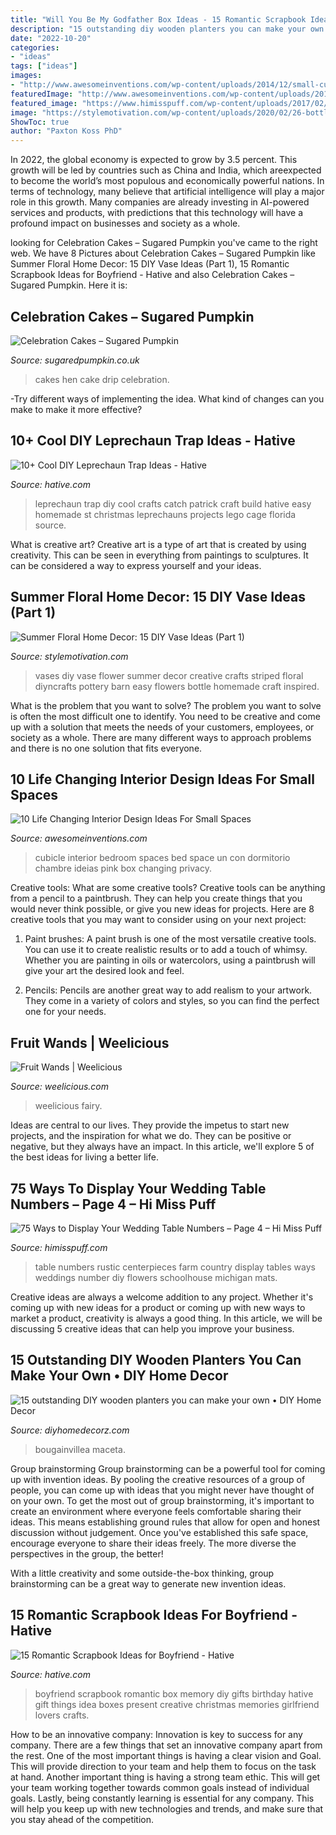 ```yaml
---
title: "Will You Be My Godfather Box Ideas - 15 Romantic Scrapbook Ideas For Boyfriend"
description: "15 outstanding diy wooden planters you can make your own • diy home decor"
date: "2022-10-20"
categories:
- "ideas"
tags: ["ideas"]
images:
- "http://www.awesomeinventions.com/wp-content/uploads/2014/12/small-cubicle-room.jpg"
featuredImage: "http://www.awesomeinventions.com/wp-content/uploads/2014/12/small-cubicle-room.jpg"
featured_image: "https://www.himisspuff.com/wp-content/uploads/2017/02/Rustic-Wedding-Table-Numbers.jpg"
image: "https://stylemotivation.com/wp-content/uploads/2020/02/26-bottle.jpg"
ShowToc: true
author: "Paxton Koss PhD"
---
```



In 2022, the global economy is expected to grow by 3.5 percent. This growth will be led by countries such as China and India, which areexpected to become the world’s most populous and economically powerful nations. In terms of technology, many believe that artificial intelligence will play a major role in this growth. Many companies are already investing in AI-powered services and products, with predictions that this technology will have a profound impact on businesses and society as a whole.

	

		
looking for Celebration Cakes – Sugared Pumpkin you've came to the right web. We have 8 Pictures about Celebration Cakes – Sugared Pumpkin like Summer Floral Home Decor: 15 DIY Vase Ideas (Part 1), 15 Romantic Scrapbook Ideas for Boyfriend - Hative and also Celebration Cakes – Sugared Pumpkin. Here it is:
		
    
## Celebration Cakes – Sugared Pumpkin

<img loading=lazy src="http://www.sugaredpumpkin.co.uk/wp-content/uploads/2017/03/Hen-do-drip-cake.jpg" onerror="this.onerror=null;this.src='https://tse2.mm.bing.net/th?id=OIP.60XugVAeEbY21ePJ-WmwTwHaJ4&amp;pid=15.1';" alt="Celebration Cakes – Sugared Pumpkin">

_Source: sugaredpumpkin.co.uk_

>cakes hen cake drip celebration. 

	

-Try different ways of implementing the idea. What kind of changes can you make to make it more effective? 

    
## 10+ Cool DIY Leprechaun Trap Ideas - Hative

<img loading=lazy src="https://hative.com/wp-content/uploads/2014/06/leprechaun-trap-ideas/11-leprechaun-trap-ideas.jpg" onerror="this.onerror=null;this.src='https://tse4.mm.bing.net/th?id=OIP.3JO5kcPcS9iL2H4T1Aj_ngHaJ4&amp;pid=15.1';" alt="10+ Cool DIY Leprechaun Trap Ideas - Hative">

_Source: hative.com_

>leprechaun trap diy cool crafts catch patrick craft build hative easy homemade st christmas leprechauns projects lego cage florida source. 

	

What is creative art?
Creative art is a type of art that is created by using creativity. This can be seen in everything from paintings to sculptures. It can be considered a way to express yourself and your ideas.

    
## Summer Floral Home Decor: 15 DIY Vase Ideas (Part 1)

<img loading=lazy src="https://stylemotivation.com/wp-content/uploads/2020/02/26-bottle.jpg" onerror="this.onerror=null;this.src='https://tse4.mm.bing.net/th?id=OIP.3TSvsKiRm8WoJFg7AKmb5wHaN5&amp;pid=15.1';" alt="Summer Floral Home Decor: 15 DIY Vase Ideas (Part 1)">

_Source: stylemotivation.com_

>vases diy vase flower summer decor creative crafts striped floral diyncrafts pottery barn easy flowers bottle homemade craft inspired. 

	

What is the problem that you want to solve?
The problem you want to solve is often the most difficult one to identify. You need to be creative and come up with a solution that meets the needs of your customers, employees, or society as a whole. There are many different ways to approach problems and there is no one solution that fits everyone.

    
## 10 Life Changing Interior Design Ideas For Small Spaces

<img loading=lazy src="http://www.awesomeinventions.com/wp-content/uploads/2014/12/small-cubicle-room.jpg" onerror="this.onerror=null;this.src='https://tse1.mm.bing.net/th?id=OIP.L43zraIPZ1cwqzqW3cMhCgHaLa&amp;pid=15.1';" alt="10 Life Changing Interior Design Ideas For Small Spaces">

_Source: awesomeinventions.com_

>cubicle interior bedroom spaces bed space un con dormitorio chambre ideias pink box changing privacy. 

	

Creative tools: What are some creative tools?
Creative tools can be anything from a pencil to a paintbrush. They can help you create things that you would never think possible, or give you new ideas for projects. Here are 8 creative tools that you may want to consider using on your next project:
1. Paint brushes: A paint brush is one of the most versatile creative tools. You can use it to create realistic results or to add a touch of whimsy. Whether you are painting in oils or watercolors, using a paintbrush will give your art the desired look and feel.

2. Pencils: Pencils are another great way to add realism to your artwork. They come in a variety of colors and styles, so you can find the perfect one for your needs.

    
## Fruit Wands | Weelicious

<img loading=lazy src="https://weelicious.com/imager/weelicious_com/wp-content/uploads/2012/03/Fruit-Wands_4bc69d0481021c299b9329d2b470c61d.jpg" onerror="this.onerror=null;this.src='https://tse1.mm.bing.net/th?id=OIP.5CwfPEMPv1X_bMk9ahcYhwHaJ4&amp;pid=15.1';" alt="Fruit Wands | Weelicious">

_Source: weelicious.com_

>weelicious fairy. 

	

Ideas are central to our lives. They provide the impetus to start new projects, and the inspiration for what we do. They can be positive or negative, but they always have an impact. In this article, we'll explore 5 of the best ideas for living a better life.

    
## 75 Ways To Display Your Wedding Table Numbers – Page 4 – Hi Miss Puff

<img loading=lazy src="https://www.himisspuff.com/wp-content/uploads/2017/02/Rustic-Wedding-Table-Numbers.jpg" onerror="this.onerror=null;this.src='https://tse3.mm.bing.net/th?id=OIP.tsoPj1_Y2bW6esVxkShZDgHaLH&amp;pid=15.1';" alt="75 Ways to Display Your Wedding Table Numbers – Page 4 – Hi Miss Puff">

_Source: himisspuff.com_

>table numbers rustic centerpieces farm country display tables ways weddings number diy flowers schoolhouse michigan mats. 

	

Creative ideas are always a welcome addition to any project. Whether it's coming up with new ideas for a product or coming up with new ways to market a product, creativity is always a good thing. In this article, we will be discussing 5 creative ideas that can help you improve your business.

    
## 15 Outstanding DIY Wooden Planters You Can Make Your Own • DIY Home Decor

<img loading=lazy src="http://diyhomedecorz.com/wp-content/uploads/2017/01/wooden-planter-2.jpg" onerror="this.onerror=null;this.src='https://tse3.mm.bing.net/th?id=OIP.ote1owy_yfQtKlKxdoJOtwHaJ4&amp;pid=15.1';" alt="15 outstanding DIY wooden planters you can make your own • DIY Home Decor">

_Source: diyhomedecorz.com_

>bougainvillea maceta. 

	

Group brainstorming
Group brainstorming can be a powerful tool for coming up with invention ideas. By pooling the creative resources of a group of people, you can come up with ideas that you might never have thought of on your own.
To get the most out of group brainstorming, it's important to create an environment where everyone feels comfortable sharing their ideas. This means establishing ground rules that allow for open and honest discussion without judgement. Once you've established this safe space, encourage everyone to share their ideas freely. The more diverse the perspectives in the group, the better!

With a little creativity and some outside-the-box thinking, group brainstorming can be a great way to generate new invention ideas.

    
## 15 Romantic Scrapbook Ideas For Boyfriend - Hative

<img loading=lazy src="https://hative.com/wp-content/uploads/2014/06/scrapbook-ideas-for-boyfriend/14-scrapbook-ideas-for-lovers.jpg" onerror="this.onerror=null;this.src='https://tse4.mm.bing.net/th?id=OIP.7yqCcXCTzDaVwZay9thIkAHaJ4&amp;pid=15.1';" alt="15 Romantic Scrapbook Ideas for Boyfriend - Hative">

_Source: hative.com_

>boyfriend scrapbook romantic box memory diy gifts birthday hative gift things idea boxes present creative christmas memories girlfriend lovers crafts. 

	

How to be an innovative company:
Innovation is key to success for any company. There are a few things that set an innovative company apart from the rest. One of the most important things is having a clear vision and Goal. This will provide direction to your team and help them to focus on the task at hand. Another important thing is having a strong team ethic. This will get your team working together towards common goals instead of individual goals. Lastly, being constantly learning is essential for any company. This will help you keep up with new technologies and trends, and make sure that you stay ahead of the competition.

